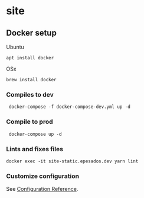# site

## Docker setup
Ubuntu

```
apt install docker
```
OSx

```
brew install docker
```


### Compiles to dev
```
 docker-compose -f docker-compose-dev.yml up -d 
```

### Compile to prod
```
 docker-compose up -d 
```

### Lints and fixes files
```
docker exec -it site-static.epesados.dev yarn lint
```

### Customize configuration
See [Configuration Reference](https://cli.vuejs.org/config/).
